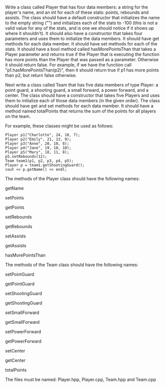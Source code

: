 Write a class called Player that has four data members: a string for the player's name, and an int for each of these stats: points, rebounds and assists.  The class should have a default constructor that initializes the name to the empty string ("") and initializes each of the stats to -100 (this is not a valid value for any of the stats, and is one we should notice if it shows up where it shouldn't).  It should also have a constructor that takes four parameters and uses them to initialize the data members.  It should have get methods for each data member.  It should have set methods for each of the stats.  It should have a bool method called hasMorePointsThan that takes a Player parameter and returns true if the Player that is executing the function has more points than the Player that was passed as a parameter.  Otherwise it should return false.  For example, if we have the function call "p1.hasMorePointsThan(p2)", then it should return true if p1 has more points than p2, but return false otherwise.

Next write a class called Team that has five data members of type Player: a point guard, a shooting guard, a small forward, a power forward, and a center.  The class should have a constructor that takes five Players and uses them to initialize each of those data members (in the given order).  The class should have get and set methods for each data member.  It should have a method named totalPoints that returns the sum of the points for all players on the team.

For example, these classes might be used as follows:

    Player p1("Charlotte", 24, 10, 7);
    Player p2("Emily", 21, 13, 9);
    Player p3("Anne", 20, 10, 8);
    Player p4("Jane", 19, 10, 10);
    Player p5("Mary", 18, 11, 8);
    p5.setRebounds(12);
    Team team1(p1, p2, p3, p4, p5);
    Player p = team1.getShootingGuard();
    cout << p.getName() << endl;
 

The methods of the Player class should have the following names:

getName

setPoints

getPoints

setRebounds

getRebounds

setAssists

getAssists

hasMorePointsThan


The methods of the Team class should have the following names:

setPointGuard

getPointGuard

setShootingGuard

getShootingGuard

setSmallForward

getSmallForward

setPowerForward

getPowerForward

setCenter

getCenter

totalPoints

The files must be named: Player.hpp, Player.cpp, Team.hpp and Team.cpp


 
